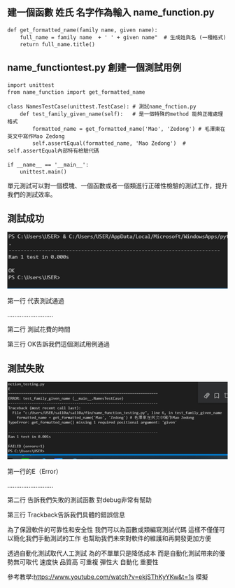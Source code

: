 ## 建一個函數 姓氏 名字作為輸入 name_function.py
```
def get_formatted_name(family name, given name):
    full_name = family name  + ' ' + given name"  # 生成姓與名 (一種格式)
    return full_name.title()
```
## name_functiontest.py 創建一個測試用例
```
import unittest
from name_function import get_formatted_name

class NamesTestCase(unittest.TestCase): # 測試name_fnction.py
    def test_family_given_name(self):   # 是一個特殊的method 能夠正確處理格式
        formatted_name = get_formatted_name('Mao', 'Zedong') # 毛澤東在英文中寫作Mao Zedong
        self.assertEqual(formatted_name, 'Mao Zedong')  # self.assertEqual內部特有檢驗代碼

if __name__ == '__main__':
    unittest.main()

```

單元測試可以對一個模塊、一個函數或者一個類進行正確性檢驗的測試工作，提升我們的測試效率。

## 測試成功

![p](https://github.com/zxc21949049/sa110a/blob/master/fin/001.jpg)

第一行 代表測試通過

..........................

第二行 測試花費的時間

第三行 OK告訴我們這個測試用例通過


## 測試失敗

![p](https://github.com/zxc21949049/sa110a/blob/master/fin/002.jpg)

第一行的E（Error）

..........................

第二行 告訴我們失敗的測試函數 對debug非常有幫助

第三行 Trackback告訴我們具體的錯誤信息

為了保證軟件的可靠性和安全性 我們可以為函數或類編寫測試代碼 這樣不僅僅可以簡化我們手動測試的工作 也幫助我們未來對軟件的維護和再開發更加方便

透過自動化測試取代人工測試 為的不單單只是降低成本 而是自動化測試帶來的優勢無可取代 速度快 品質高 可重複 彈性大 自動化 重要性

參考教學:https://www.youtube.com/watch?v=ekjSThKyYKw&t=1s   模擬

